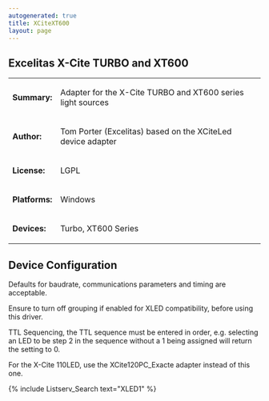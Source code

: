 ```yaml
---
autogenerated: true
title: XCiteXT600
layout: page
---
```


## Excelitas X-Cite TURBO and XT600

<table>
<tr>
<td markdown="1">

**Summary:**

</td>
<td markdown="1">

Adapter for the X-Cite TURBO and XT600 series light sources

</td>
</tr>
<tr>
<td markdown="1">

**Author:**

</td>
<td markdown="1">

Tom Porter (Excelitas) based on the XCiteLed device adapter

</td>
</tr>
<tr>
<td markdown="1">

**License:**

</td>
<td markdown="1">

LGPL

</td>
</tr>
<tr>
<td markdown="1">

**Platforms:**

</td>
<td markdown="1">

Windows

</td>
</tr>
<tr>
<td markdown="1">

**Devices:**

</td>
<td markdown="1">

Turbo, XT600 Series

</td>
</tr>
</table>

## Device Configuration

Defaults for baudrate, communications parameters and timing are
acceptable.

Ensure to turn off grouping if enabled for XLED compatibility, before
using this driver.

TTL Sequencing, the TTL sequence must be entered in order, e.g.
selecting an LED to be step 2 in the sequence without a 1 being assigned
will return the setting to 0.

For the X-Cite 110LED, use the XCite120PC\_Exacte adapter instead of
this one.

{% include Listserv_Search text="XLED1" %}

